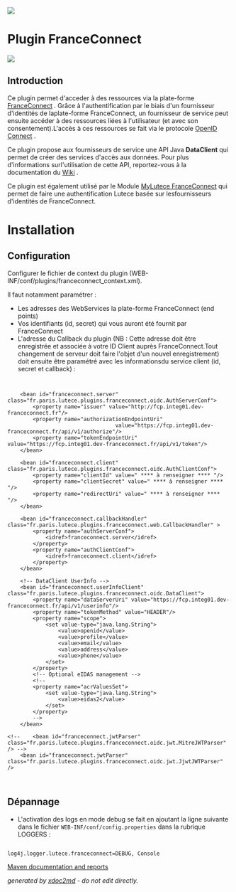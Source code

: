 ![](http://dev.lutece.paris.fr/jenkins/buildStatus/icon?job=franceconnect-plugin-franceconnect-deploy)
# Plugin FranceConnect

![](http://dev.lutece.paris.fr/plugins/plugin-franceconnect/images/franceconnect.png)

## Introduction

Ce plugin permet d'acceder à des ressources via la plate-forme [FranceConnect](http://www.dev-franceconnect.fr) . Grâce à l'authentification par le biais d'un fournisseur d'identités de laplate-forme FranceConnect, un fournisseur de service peut ensuite accéder à des ressources liées à l'utilisateur (et avec son consentement).L'accès à ces ressources se fait via le protocole [OpenID Connect](http://openid.net/specs/openid-connect-core-1_0.html) .

Ce plugin propose aux fournisseurs de service une API Java **DataClient** qui permet de créer des services d'accès aux données. Pour plus d'informations surl'utilisation de cette API, reportez-vous à la documentation du [Wiki](wiki.lutece.paris.fr) .

Ce plugin est également utilisé par le Module [MyLutece FranceConnect](https://github.com/lutece-platform/lutece-auth-module-mylutece-franceconnect) qui permet de faire une authentification Lutece basée sur lesfournisseurs d'identités de FranceConnect.

# Installation

## Configuration

Configurer le fichier de context du plugin (WEB-INF/conf/plugins/franceconnect_context.xml).

Il faut notamment paramétrer :
 
* Les adresses des WebServices la plate-forme FranceConnect (end points)
* Vos identifiants (id, secret) qui vous auront été fournit par FranceConnect
* L'adresse du Callback du plugin (NB : Cette adresse doit être enregistrée et associée à votre ID Client auprès FranceConnect.Tout changement de serveur doit faire l'objet d'un nouvel enregistrement)
doit ensuite être paramétré avec les informationsdu service client (id, secret et callback) :


```
           
     
    <bean id="franceconnect.server" class="fr.paris.lutece.plugins.franceconnect.oidc.AuthServerConf">
        <property name="issuer" value="http://fcp.integ01.dev-franceconnect.fr"/>
        <property name="authorizationEndpointUri"
                                  value="https://fcp.integ01.dev-franceconnect.fr/api/v1/authorize"/>
        <property name="tokenEndpointUri" value="https://fcp.integ01.dev-franceconnect.fr/api/v1/token"/>
    </bean> 
    
    <bean id="franceconnect.client" class="fr.paris.lutece.plugins.franceconnect.oidc.AuthClientConf">
        <property name="clientId" value=" **** à renseigner **** "/>
        <property name="clientSecret" value=" **** à renseigner **** "/>
        <property name="redirectUri" value=" **** à renseigner **** "/>
    </bean>       
    
    <bean id="franceconnect.callbackHandler" class="fr.paris.lutece.plugins.franceconnect.web.CallbackHandler" >
        <property name="authServerConf">
            <idref>franceconnect.server</idref>
        </property>
        <property name="authClientConf">
            <idref>franceconnect.client</idref>
        </property>
    </bean>      
    
    <!-- DataClient UserInfo -->
    <bean id="franceconnect.userInfoClient" class="fr.paris.lutece.plugins.franceconnect.oidc.DataClient">
        <property name="dataServerUri" value="https://fcp.integ01.dev-franceconnect.fr/api/v1/userinfo"/>
        <property name="tokenMethod" value="HEADER"/>
        <property name="scope">
            <set value-type="java.lang.String">
                <value>openid</value>
                <value>profile</value>
                <value>email</value>
                <value>address</value>
                <value>phone</value>
            </set>
        </property>
        <!-- Optional eIDAS management -->
        <!--
        <property name="acrValuesSet">
            <set value-type="java.lang.String">
                <value>eidas2</value>
            </set>
        </property>
        -->
    </bean>

<!--    <bean id="franceconnect.jwtParser" class="fr.paris.lutece.plugins.franceconnect.oidc.jwt.MitreJWTParser" /> -->
    <bean id="franceconnect.jwtParser" class="fr.paris.lutece.plugins.franceconnect.oidc.jwt.JjwtJWTParser" />
    


```


## Dépannage


 
* L'activation des logs en mode debug se fait en ajoutant la ligne suivante dans le fichier `WEB-INF/conf/config.properties` dans la rubrique LOGGERS :

```

log4j.logger.lutece.franceconnect=DEBUG, Console

```





[Maven documentation and reports](http://dev.lutece.paris.fr/plugins/plugin-franceconnect/)



 *generated by [xdoc2md](https://github.com/lutece-platform/tools-maven-xdoc2md-plugin) - do not edit directly.*